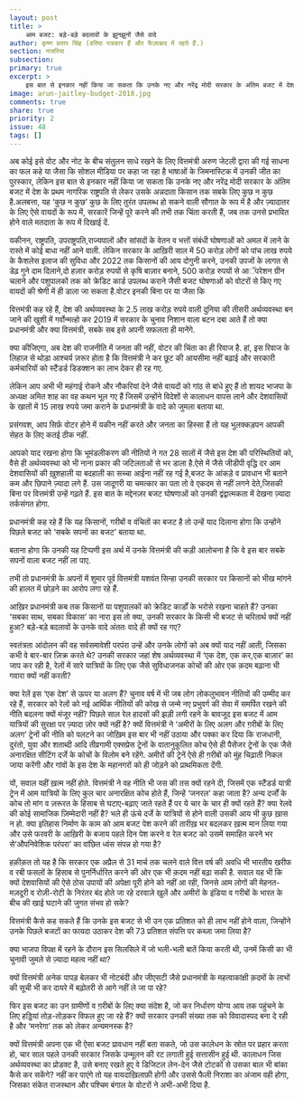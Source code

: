 ```yaml
---
layout: post
title: >
    आम बजट: बड़े-बड़े बदलावों के झुनझुनों जैसे वादे
author: कृष्ण प्रताप सिंह (वरिष्ठ पत्रकार हैं और फैज़ाबाद में रहते हैं.)
section: नजरिया
subsection:
primary: true
excerpt: >
    इस बात से इनकार नहीं किया जा सकता कि उनके नए और नरेंद्र मोदी सरकार के अंतिम बजट में देश के प्रथम नागरिक राष्ट्रपति से लेकर उसके अन्नदाता किसान तक सबके लिए कुछ न कुछ है.अलबत्ता, यह ‘कुछ न कुछ’ कुछ के लिए तुरंत उपलब्ध हो सकने वाली सौगात के रूप में है और ज़्यादातर के लिए ऐसे वायदों के रूप में, सरकारें जिन्हें पूरे करने की तभी तक चिंता करती हैं, जब तक उनसे प्रभावित होने वाले मतदाता के रूप में दिखाई दें.
image: arun-jaitley-budget-2018.jpg
comments: true
share: true
priority: 2
issue: 48
tags: []
---
```


अब कोई इसे वोट और नोट के बीच संतुलन साधे रखने के लिए वित्तमंत्री अरुण जेटली द्वारा की गई साधना का फल कहे या जैसा कि सोशल मीडिया पर कहा जा रहा है भाषाओं के जिमनास्टिक में उनकी जीत का पुरस्कार, लेकिन इस बात से इनकार नहीं किया जा सकता कि उनके नए और नरेंद्र मोदी सरकार के अंतिम बजट में देश के प्रथम नागरिक राष्ट्रपति से लेकर उसके अन्नदाता किसान तक सबके लिए कुछ न कुछ है.अलबत्ता, यह ‘कुछ न कुछ’ कुछ के लिए तुरंत उपलब्ध हो सकने वाली सौगात के रूप में है और ज़्यादातर के लिए ऐसे वायदों के रूप में, सरकारें जिन्हें पूरे करने की तभी तक चिंता करती हैं, जब तक उनसे प्रभावित होने वाले मतदाता के रूप में दिखाई दें.

यकीनन, राष्ट्रपति, उपराष्ट्रपति,राज्यपालों और सांसदों के वेतन व भत्तों संबंधी घोषणाओं को अमल में लाने के रास्ते में कोई बाधा नहीं आने वाली. लेकिन सरकार के आख़िरी साल में 50 करोड़ लोगों को पांच लाख रुपये के कैशलेस इलाज की सुविधा और 2022 तक किसानों की आय दोगुनी करने, उनकी उपजों के लागत से डेढ़ गुने दाम दिलाने,दो हज़ार करोड़ रुपयों से कृषि बाज़ार बनाने, 500 करोड़ रुपयों से आॅपरेशन ग्रीन चलाने और पशुपालकों तक को क्रेडिट कार्ड उपलब्ध कराने जैसी बजट घोषणाओं को वोटरों से किए गए वायदों की श्रेणी में ही डाला जा सकता है.वोटर इनकी बिना पर या जैसा कि

वित्तमंत्री कह रहे हैं, देश की अर्थव्यवस्था के 2.5 लाख करोड़ रुपये वाली दुनिया की तीसरी अर्थव्यवस्था बन जाने की खुशी में गर्वोन्मत्हो कर 2019 में सरकार के चुनाव निशान वाला बटन दबा आते हैं तो क्या प्रधानमंत्री और क्या वित्तमंत्री, सबके सब इसे अपनी सफलता ही मानेंगे.

क्या कीजिएगा, अब देश की राजनीति में जनता की नहीं, वोटर की चिंता का ही रिवाज है. हां, इस रिवाज के लिहाज़ से थोड़ा आश्चर्य ज़रूर होता है कि वित्तमंत्री ने कर छूट की आयसीमा नहीं बढ़ाई और सरकारी कर्मचारियों को स्टैंडर्ड डिडक्शन का लाभ देकर ही रह गए.

लेकिन आप अभी भी महंगाई रोकने और नौकरियां देने जैसे वायदों को गांठ से बांधे हुए हैं तो शायद भाजपा के अध्यक्ष अमित शाह का वह कथन भूल गए हैं जिसमें उन्होंने विदेशों से कालाधन वापस लाने और देशवासियों के खातों में 15 लाख रुपये जमा कराने के प्रधानमंत्री के वादे को जुमला बताया था.

प्रसंगवश, आप सिर्फ़ वोटर होने में यकीन नहीं करते और जनता का हिस्सा हैं तो यह भुलक्कड़पन आपकी सेहत के लिए कतई ठीक नहीं.

आपको याद रखना होगा कि भूमंडलीकरण की नीतियों ने गत 28 सालों में जैसे इस देश की परिस्थितियों को, वैसे ही अर्थव्यवस्था को भी नाना प्रकार की जटिलताओं से भर डाला है.ऐसे में जैसे जीडीपी वृद्धि दर आम देशवासियों की ख़ुशहाली या बदहाली का सच्चा आईना नहीं रह गई है,बजट के आंकड़े व प्रावधान भी बताने कम और छिपाने ज़्यादा लगे हैं. उस जादूगरी या चमत्कार का पता तो वे एकदम से नहीं लगने देते,जिसकी बिना पर वित्तमंत्री उन्हें गढ़ते हैं. इस बात के मद्देनज़र बजट घोषणाओं को उनकी द्वंद्वात्मकता में देखना ज़्यादा तर्कसंगत होगा.

प्रधानमंत्री कह रहे हैं कि यह किसानों, गरीबों व वंचितों का बजट है तो उन्हें याद दिलाना होगा कि उन्होंने पिछले बजट को ‘सबके सपनों का बजट’ बताया था.

बताना होगा कि उनकी यह टिप्पणी इस अर्थ में उनके वित्तमंत्री की कड़ी आलोचना है कि वे इस बार सबके सपनों वाला बजट नहीं ला पाए.

तभी तो प्रधानमंत्री के अपनों में शुमार पूर्व वित्तमंत्री यशवंत सिन्हा उनकी सरकार पर किसानों को भीख मांगने की हालत में छोड़ने का आरोप लगा रहे हैं.

आख़िर प्रधानमंत्री कब तक किसानों या पशुपालकों को क्रेडिट कार्डों के भरोसे रखना चाहते हैं? उनका ‘सबका साथ, सबका विकास’ का नारा इस तो क्या, उनकी सरकार के किसी भी बजट से चरितार्थ क्यों नहीं हुआ? बडे़-बड़े बदलावों के उनके वादे अंततः वादे ही क्यों रह गए?

स्वतंत्रता आंदोलन की वह सर्वसमावेशी परपंरा उन्हें और उनके लोगों को अब क्यों याद नहीं आती, जिसका कभी वे बार-बार ज़िक्र करते थे? उनकी सरकार जहां शेष अर्थव्यवस्था में ‘एक देश, एक कर,एक बाज़ार’ का जाप कर रही है, रेलों में सारे यात्रियों के लिए एक जैसे सुविधाजनक कोचों की ओर एक क़दम बढ़ाना भी गवारा क्यों नहीं करती?

क्या रेलें इस ‘एक देश’ से ऊपर या अलग हैं? चुनाव वर्ष में भी जब लोग लोकलुभावन नीतियों की उम्मीद कर रहे हैं, सरकार को रेलों को नई आर्थिक नीतियों की कोख से जन्मे नए प्रभुवर्ग की सेवा में समर्पित रखने की नीति बदलना क्यों मंजूर नहीं? पिछले साल रेल हादसों की झड़ी लगी रहने के बावजूद इस बजट में आम यात्रियों की सुरक्षा पर ज़्यादा ज़ोर क्यों नहीं है? क्यों वित्तमंत्री ने ‘अमीरों के लिए अलग और ग़रीबों के लिए अलग’ ट्रेनों की नीति को पलटने का जोख़िम इस बार भी नहीं उठाया और पक्का कर दिया कि राजधानी, दुरंतो, युवा और शताब्दी आदि तीव्रगामी एक्सप्रेस ट्रेनों के वातानुकूलित कोच ऐसे ही पैसेंजर ट्रेनों के एक जैसे अनारक्षित सीटिंग दर्जे के कोचों के विलोम बने रहेंगे. अमीरों की ट्रेनें ऐसे ही ग़रीबों को मुंह चिढ़ाती निकल जाया करेंगी और गांवों के इस देश के महानगरों को ही जोड़ने को प्राथमिकता देंगी.

यों, सवाल यहीं ख़त्म नहीं होते. वित्तमंत्री ने वह नीति भी जस की तस क्यों रहने दी, जिसमें एक स्टैंडर्ड यात्री ट्रेन में आम यात्रियों के लिए कुल चार अनारक्षित कोच होते हैं, जिन्हें ‘जनरल’ कहा जाता है? अन्य दर्जों के कोच तो मांग व ज़रूरत के हिसाब से घटाए-बढ़ाए जाते रहते हैं पर ये चार के चार ही क्यों रहते हैं? क्या रेलवे की कोई सामाजिक ज़िम्मेदारी नहीं है? भले ही ऊंचे दर्जे के यात्रियों से होने वाली उसकी आय भी कुछ ख़ास न हो. क्या इतिहास निर्माण के काम को आम बजट पेश करने की तारीख़ भर बदलकर ख़त्म मान लिया गया और उसे फरवरी के आख़िरी के बजाय पहले दिन पेश करने व रेल बजट को उसमें समाहित करने भर से‘औपनिवेशिक परंपरा’ का वांछित ध्वंस संपन्न हो गया है?

हक़ीक़त तो यह है कि सरकार एक अप्रैल से 31 मार्च तक चलने वाले वित्त वर्ष की अवधि भी भारतीय खरीफ व रबी फसलों के हिसाब से पुनर्निर्धारित करने की ओर एक भी क़दम नहीं बढ़ा सकी है. सवाल यह भी कि क्यों देशवासियों की ऐसे ठोस उपायों की अपेक्षा पूरी होने को नहीं आ रही, जिनसे आम लोगों की मेहनत- मज़दूरी व रोज़ी-रोटी के निरंतर बंद होते जा रहे दरवाज़े खुलें और अमीरों के इंडिया व गरीबों के भारत के बीच की खाई घटाने की जुगत संभव हो सके?

वित्तमंत्री कैसे कह सकते हैं कि उनके इस बजट से भी उन एक प्रतिशत को ही लाभ नहीं होने वाला, जिन्होंने उनके पिछले बजटों का फायदा उठाकर देश की 73 प्रतिशत संपत्ति पर कब्ज़ा जमा लिया है?

क्या भाजपा विपक्ष में रहने के दौरान इस सिलसिले में जो भली-भली बातें किया करती थी, उनमें किसी का भी चुनावी जुमले से ज़्यादा महत्व नहीं था?

क्यों वित्तमंत्री अनेक पापड़ बेलकर भी नोटबंदी और जीएसटी जैसे प्रधानमंत्री के महत्वाकांक्षी क़दमों के लाभों की सूची भी कर दायरे में बढ़ोतरी से आगे नहीं ले जा पा रहे?

फिर इस बजट का उन ग्रामीणों व ग़रीबों के लिए क्या संदेश है, जो कर निर्धारण योग्य आय तक पहुंचने के लिए हड्डियां तोड़-तोड़कर विफल हुए जा रहे हैं? क्यों सरकार उनकी संख्या तक को विवादास्पद बना दे रही है और ‘मनरेगा’ तक को लेकर अन्यमनस्क है?

क्यों वित्तमंत्री अपना एक भी ऐसा बजट प्रावधान नहीं बता सकते, जो उस कालेधन के स्रोत पर प्रहार करता हो, चार साल पहले उनकी सरकार जिसके उन्मूलन की रट लगाती हुई सत्तासीन हुई थी. कालाधन जिस अर्थव्यवस्था का प्रोडक्ट है, उसे बनाए रखते हुए वे डिजिटल लेन-देन जैसे टोटकों से उसका बाल भी बांका कैसे कर सकेंगे? नहीं कर पाएंगे तो यह वायदाख़िलाफ़ी होगी और उससे फैली निराशा का अंजाम वही होगा, जिसका संकेत राजस्थान और पश्चिम बंगाल के वोटरों ने अभी-अभी दिया है.